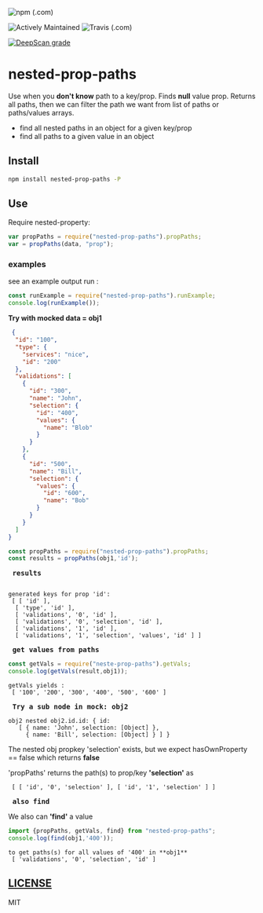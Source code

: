 
![npm (.com)](https://img.shields.io/npm/v/nested-prop-paths?color=blue)

![Actively Maintained](https://img.shields.io/badge/Maintenance%20Level-Actively%20Maintained-green.svg)
![Travis (.com)](https://img.shields.io/travis/com/HBDunn/nested-prop-paths)


[![DeepScan grade](https://deepscan.io/api/teams/8228/projects/10381/branches/143198/badge/grade.svg)](https://deepscan.io/dashboard#view=project&tid=8228&pid=10381&bid=143198)

# nested-prop-paths
 Use when you **don't know** path to a key/prop. Finds **null** value prop.
 Returns all paths, then we can filter the path we want from list of paths 
 or paths/values arrays. 

  - find all nested paths in an object for a given key/prop 
  - find all paths to a given value in an object

## Install

```bash
npm install nested-prop-paths -P
```

## Use

Require nested-property:

```js
var propPaths = require("nested-prop-paths").propPaths;
var = propPaths(data, "prop");
```

### examples

see an example output run :

```js
const runExample = require("nested-prop-paths").runExample;
console.log(runExample()); 
```

**Try with mocked data = obj1**

```json	
 {
  "id": "100",
  "type": {
    "services": "nice",
    "id": "200"
  },
  "validations": [
    {
      "id": "300",
      "name": "John",
      "selection": {
        "id": "400",
        "values": {
          "name": "Blob"
        }
      }
    },
    {
      "id": "500",
      "name": "Bill",
      "selection": {
        "values": {
          "id": "600",
          "name": "Bob"
        }
      }
    }
  ]
}
```

```js
const propPaths = require("nested-prop-paths").propPaths;
const results = propPaths(obj1,'id');
```
**<pre>		results</pre>**
```

generated keys for prop 'id':
 [ [ 'id' ],
  [ 'type', 'id' ],
  [ 'validations', '0', 'id' ],
  [ 'validations', '0', 'selection', 'id' ],
  [ 'validations', '1', 'id' ],
  [ 'validations', '1', 'selection', 'values', 'id' ] ] 
```
**<pre>       get values from paths</pre>**

```js
const getVals = require("neste-prop-paths").getVals;
console.log(getVals(result,obj1));
```

```
getVals yields :
 [ '100', '200', '300', '400', '500', '600' ]
```

**<pre>       Try a sub node in mock: obj2</pre>**

```
obj2 nested obj2.id.id: { id:
   [ { name: 'John', selection: [Object] },
     { name: 'Bill', selection: [Object] } ] }
```

The nested obj propkey 'selection' exists, but we expect hasOwnProperty == false which returns **false**

'propPaths' returns the path(s) to prop/key **'selection'** as

```
 [ [ 'id', '0', 'selection' ], [ 'id', '1', 'selection' ] ]
```

**<pre>       also find</pre>**

We also can **'find'** a value

```js
import {propPaths, getVals, find} from "nested-prop-paths"; 
console.log(find(obj1,'400'));
```

```
to get paths(s) for all values of '400' in **obj1**
 [ 'validations', '0', 'selection', 'id' ]
```

## [LICENSE](https://github.com/HBDunn/nested-prop-paths/blob/master/LICENSE)

MIT
